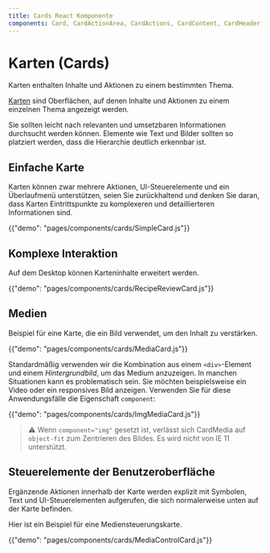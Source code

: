 ```yaml
---
title: Cards React Komponente
components: Card, CardActionArea, CardActions, CardContent, CardHeader, CardMedia, Collapse, Paper
---
```


# Karten (Cards)

<p class="description">Karten enthalten Inhalte und Aktionen zu einem bestimmten Thema.</p>

[Karten](https://material.io/design/components/cards.html) sind Oberflächen, auf denen Inhalte und Aktionen zu einem einzelnen Thema angezeigt werden.

Sie sollten leicht nach relevanten und umsetzbaren Informationen durchsucht werden können. Elemente wie Text und Bilder sollten so platziert werden, dass die Hierarchie deutlich erkennbar ist.

## Einfache Karte

Karten können zwar mehrere Aktionen, UI-Steuerelemente und ein Überlaufmenü unterstützen, seien Sie zurückhaltend und denken Sie daran, dass Karten Eintrittspunkte zu komplexeren und detaillierteren Informationen sind.

{{"demo": "pages/components/cards/SimpleCard.js"}}

## Komplexe Interaktion

Auf dem Desktop können Karteninhalte erweitert werden.

{{"demo": "pages/components/cards/RecipeReviewCard.js"}}

## Medien

Beispiel für eine Karte, die ein Bild verwendet, um den Inhalt zu verstärken.

{{"demo": "pages/components/cards/MediaCard.js"}}

Standardmäßig verwenden wir die Kombination aus einem `<div>`-Element und einem *Hintergrundbild*, um das Medium anzuzeigen. In manchen Situationen kann es problematisch sein. Sie möchten beispielsweise ein Video oder ein responsives Bild anzeigen. Verwenden Sie für diese Anwendungsfälle die Eigenschaft `component`:

{{"demo": "pages/components/cards/ImgMediaCard.js"}}

> ⚠️ Wenn `component="img"` gesetzt ist, verlässt sich CardMedia auf `object-fit` zum Zentrieren des Bildes. Es wird nicht von IE 11 unterstützt.

## Steuerelemente der Benutzeroberfläche

Ergänzende Aktionen innerhalb der Karte werden explizit mit Symbolen, Text und UI-Steuerelementen aufgerufen, die sich normalerweise unten auf der Karte befinden.

Hier ist ein Beispiel für eine Mediensteuerungskarte.

{{"demo": "pages/components/cards/MediaControlCard.js"}}